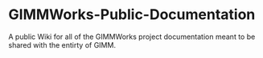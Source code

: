 # GIMMWorks-Public-Documentation

A public Wiki for all of the GIMMWorks project documentation meant to be shared with the entirty of GIMM. 
